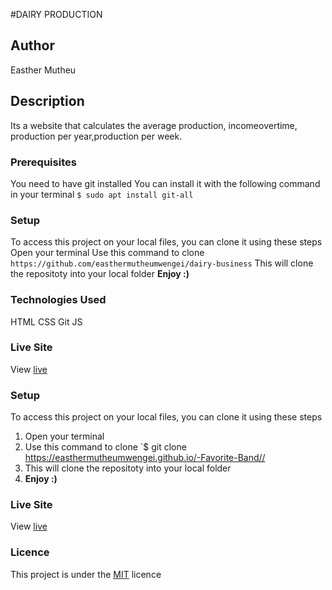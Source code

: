 #DAIRY PRODUCTION

## Author
Easther Mutheu


## Description
Its a website that  calculates the average production, incomeovertime, production per year,production per week.


### Prerequisites
You need to have git installed
You can install it with the following command in your terminal
`$ sudo apt install git-all`

### Setup
To access this project on your local files, you can clone it using these steps
Open your terminal
Use this command to clone `https://github.com/easthermutheumwengei/dairy-business`
This will clone the repositoty into your local folder
__Enjoy :)__

### Technologies Used
HTML
CSS
Git
JS


### Live Site
View [live]()
### Setup
To access this project on your local files, you can clone it using these steps
1. Open your terminal
1. Use this command to clone `$ git clone https://easthermutheumwengei.github.io/-Favorite-Band//
1. This will clone the repositoty into your local folder
1. __Enjoy :)__




### Live Site
View [live](https://easthermutheumwengei.github.io/-Favorite-Band///)
### Licence
This project is under the  [MIT](LICENSE) licence
